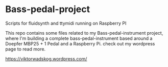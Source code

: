 # Bass-pedal-project
Scripts for fluidsynth and ttymidi running on Raspberry PI

This repo contains some files related to my Bass-pedal-instrument project, 
where I'm building a complete bass-pedal-instrument based around a Doepfer MBP25 + 1 Pedal and a Raspberry Pi.
check out my wordpress page to read more.

https://viktorwadskog.wordpress.com/
